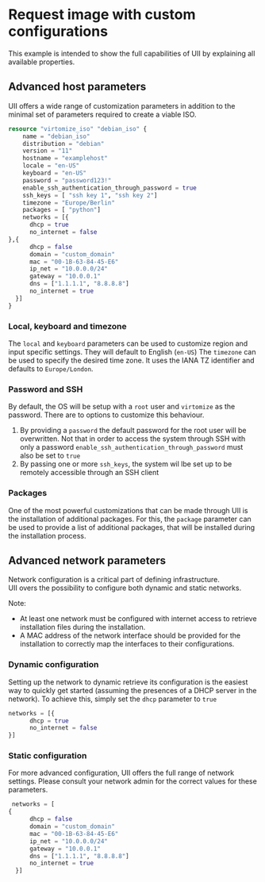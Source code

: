 # Request image with custom configurations
This example is intended to show the full capabilities of UII by explaining all available properties.

## Advanced host parameters

UII offers a wide range of customization parameters in addition to the minimal set of parameters required to create a viable ISO.

```terraform
resource "virtomize_iso" "debian_iso" {
    name = "debian_iso"
    distribution = "debian"
    version = "11"
    hostname = "examplehost"
    locale = "en-US"
    keyboard = "en-US"
    password = "password123!"
    enable_ssh_authentication_through_password = true
    ssh_keys = [ "ssh key 1", "ssh key 2"]
    timezone = "Europe/Berlin"
    packages = [ "python"]
    networks = [{
      dhcp = true
      no_internet = false
},{
      dhcp = false
      domain = "custom_domain"
      mac = "00-1B-63-84-45-E6"
      ip_net = "10.0.0.0/24"
      gateway = "10.0.0.1"
      dns = ["1.1.1.1", "8.8.8.8"]
      no_internet = true
  }]
}
```

### Local, keyboard and timezone
The `local` and `keyboard` parameters can be used to customize region and input specific settings.
They will default to English (`en-US`)
The  `timezone` can be used to specify the desired time zone. It uses the IANA TZ identifier and defaults to `Europe/London`.

### Password and SSH
By default, the OS will be setup with a `root` user and `virtomize` as the password.
There are to options to customize this behaviour.
1. By providing a `password` the default password for the root user will be overwritten. 
    Not that in order to access the system through SSH with only a password `enable_ssh_authentication_through_password` must also be set to `true` 
2. By passing one or more `ssh_keys`, the system wil lbe set up to be remotely accessible through an SSH client

### Packages
One of the most powerful customizations that can be made through UII is the installation of additional packages.
For this, the `package` parameter can be used to provide a list of additional packages, that will be installed during the installation process.


## Advanced network parameters

Network configuration is a critical part of defining infrastructure.  
UII overs the possibility to configure both dynamic and static networks.

Note:
- At least one network must be configured with internet access to retrieve installation files during the installation.
- A MAC address of the network interface should be provided for the installation to correctly map the interfaces to their configurations.

### Dynamic configuration
Setting up the network to dynamic retrieve its configuration is the easiest way to quickly get started (assuming the presences of a DHCP server in the network).
To achieve this, simply set the `dhcp` parameter to `true`

```terraform
networks = [{
      dhcp = true
      no_internet = false
}]

```

### Static configuration

For more advanced configuration, UII offers the full range of network settings. 
Please consult your network admin for the correct values for these parameters.

```terraform
 networks = [
{
      dhcp = false
      domain = "custom_domain"
      mac = "00-1B-63-84-45-E6"
      ip_net = "10.0.0.0/24"
      gateway = "10.0.0.1"
      dns = ["1.1.1.1", "8.8.8.8"]
      no_internet = true
  }]
```